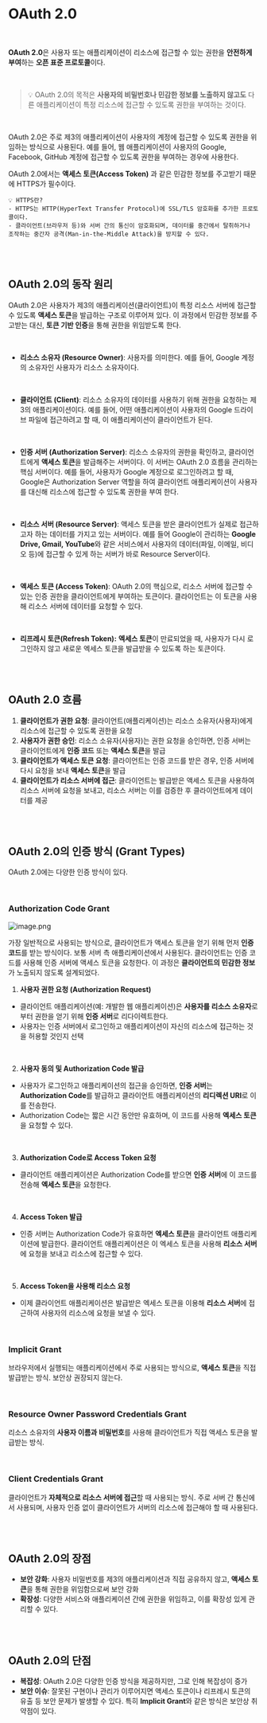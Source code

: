 # OAuth 2.0

<br>

**OAuth 2.0**은 사용자 또는 애플리케이션이 리소스에 접근할 수 있는 권한을 **안전하게 부여**하는 **오픈 표준 프로토콜**이다. 

<br>

> 💡 OAuth 2.0의 목적은 **사용자의 비밀번호나 민감한 정보를 노출하지 않고도** 다른 애플리케이션이 특정 리소스에 접근할 수 있도록 권한을 부여하는 것이다.


<br>

OAuth 2.0은 주로 제3의 애플리케이션이 사용자의 계정에 접근할 수 있도록 권한을 위임하는 방식으로 사용된다. 예를 들어, 웹 애플리케이션이 사용자의 Google, Facebook, GitHub 계정에 접근할 수 있도록 권한을 부여하는 경우에 사용한다.

OAuth 2.0에서는 **액세스 토큰(Access Token)** 과 같은 민감한 정보를 주고받기 때문에 HTTPS가 필수이다. 




```
💡 HTTPS란?
- HTTPS는 HTTP(HyperText Transfer Protocol)에 SSL/TLS 암호화를 추가한 프로토콜이다.
- 클라이언트(브라우저 등)와 서버 간의 통신이 암호화되며, 데이터를 중간에서 탈취하거나 조작하는 중간자 공격(Man-in-the-Middle Attack)을 방지할 수 있다.
```

<br><br>

## **OAuth 2.0의 동작 원리**

OAuth 2.0은 사용자가 제3의 애플리케이션(클라이언트)이 특정 리소스 서버에 접근할 수 있도록 **액세스 토큰**을 발급하는 구조로 이루어져 있다. 이 과정에서 민감한 정보를 주고받는 대신, **토큰 기반 인증**을 통해 권한을 위임받도록 한다.

<br>

- **리소스 소유자 (Resource Owner)**:
사용자를 의미한다. 예를 들어, Google 계정의 소유자인 사용자가 리소스 소유자이다.

<br>

- **클라이언트 (Client)**:
리소스 소유자의 데이터를 사용하기 위해 권한을 요청하는 제3의 애플리케이션이다. 예를 들어, 어떤 애플리케이션이 사용자의 Google 드라이브 파일에 접근하려고 할 때, 이 애플리케이션이 클라이언트가 된다.

<br>

- **인증 서버 (Authorization Server)**:
리소스 소유자의 권한을 확인하고, 클라이언트에게 **액세스 토큰**을 발급해주는 서버이다. 이 서버는 OAuth 2.0 흐름을 관리하는 핵심 서버이다. 예를 들어, 사용자가 Google 계정으로 로그인하려고 할 때, Google은 Authorization Server 역할을 하여 클라이언트 애플리케이션이 사용자를 대신해 리소스에 접근할 수 있도록 권한을 부여 한다.

<br>

- **리소스 서버 (Resource Server)**:
액세스 토큰을 받은 클라이언트가 실제로 접근하고자 하는 데이터를 가지고 있는 서버이다. 예를 들어 Google이 관리하는 **Google Drive, Gmail, YouTube**와 같은 서비스에서 사용자의 데이터(파일, 이메일, 비디오 등)에 접근할 수 있게 하는 서버가 바로 Resource Server이다.

<br>

- **액세스 토큰 (Access Token)**:
OAuth 2.0의 핵심으로, 리소스 서버에 접근할 수 있는 인증 권한을 클라이언트에게 부여하는 토큰이다. 클라이언트는 이 토큰을 사용해 리소스 서버에 데이터를 요청할 수 있다.

<br>

- **리프레시 토큰(Refresh Token):**
**엑세스 토큰**이 만료되었을 때, 사용자가 다시 로그인하지 않고 새로운 엑세스 토큰을 발급받을 수 있도록 하는 토큰이다.

<br><br>

## **OAuth 2.0 흐름**

1. **클라이언트가 권한 요청**: 클라이언트(애플리케이션)는 리소스 소유자(사용자)에게 리소스에 접근할 수 있도록 권한을 요청
2. **사용자가 권한 승인**: 리소스 소유자(사용자)는 권한 요청을 승인하면, 인증 서버는 클라이언트에게 **인증 코드** 또는 **액세스 토큰**을 발급
3. **클라이언트가 액세스 토큰 요청**: 클라이언트는 인증 코드를 받은 경우, 인증 서버에 다시 요청을 보내 **액세스 토큰**을 발급
4. **클라이언트가 리소스 서버에 접근**: 클라이언트는 발급받은 액세스 토큰을 사용하여 리소스 서버에 요청을 보내고, 리소스 서버는 이를 검증한 후 클라이언트에게 데이터를 제공

<br><br>

## **OAuth 2.0의 인증 방식 (Grant Types)**

OAuth 2.0에는 다양한 인증 방식이 있다.

<br>

### Authorization Code Grant

![image.png](/Web/img/OAuth2.png)

가장 일반적으로 사용되는 방식으로, 클라이언트가 액세스 토큰을 얻기 위해 먼저 **인증 코드**를 받는 방식이다. 보통 서버 측 애플리케이션에서 사용된다. 클라이언트는 인증 코드를 사용해 인증 서버에 액세스 토큰을 요청한다. 이 과정은 **클라이언트의 민감한 정보**가 노출되지 않도록 설계되었다.

1. **사용자 권한 요청 (Authorization Request)**
- 클라이언트 애플리케이션(예: 개발한 웹 애플리케이션)은 **사용자를 리소스 소유자**로부터 권한을 얻기 위해 **인증 서버**로 리다이렉트한다.
- 사용자는 인증 서버에서 로그인하고 애플리케이션이 자신의 리소스에 접근하는 것을 허용할 것인지 선택

<br>

2. **사용자 동의 및 Authorization Code 발급**
- 사용자가 로그인하고 애플리케이션의 접근을 승인하면, **인증 서버**는 **Authorization Code**를 발급하고 클라이언트 애플리케이션의 **리디렉션 URI**로 이를 전송한다.
- Authorization Code는 짧은 시간 동안만 유효하며, 이 코드를 사용해 **엑세스 토큰**을 요청할 수 있다.

<br>

3. **Authorization Code로 Access Token 요청**
- 클라이언트 애플리케이션은 Authorization Code를 받으면 **인증 서버**에 이 코드를 전송해 **엑세스 토큰**을 요청한다.

<br>

4. **Access Token 발급**
- 인증 서버는 Authorization Code가 유효하면 **엑세스 토큰**을 클라이언트 애플리케이션에 발급한다. 클라이언트 애플리케이션은 이 엑세스 토큰을 사용해 **리소스 서버**에 요청을 보내고 리소스에 접근할 수 있다.

<br>

5. **Access Token을 사용해 리소스 요청**
- 이제 클라이언트 애플리케이션은 발급받은 엑세스 토큰을 이용해 **리소스 서버**에 접근하여 사용자의 리소스에 요청을 보낼 수 있다.

<br>

### Implicit Grant

브라우저에서 실행되는 애플리케이션에서 주로 사용되는 방식으로, **액세스 토큰**을 직접 발급받는 방식.  보안상 권장되지 않는다.

<br>

### Resource Owner Password Credentials Grant

리소스 소유자의 **사용자 이름과 비밀번호**를 사용해 클라이언트가 직접 액세스 토큰을 발급받는 방식. 

<br>

### Client Credentials Grant
클라이언트가 **자체적으로 리소스 서버에 접근**할 때 사용되는 방식. 주로 서버 간 통신에서 사용되며, 사용자 인증 없이 클라이언트가 서버의 리소스에 접근해야 할 때 사용된다.

<br><br>

## **OAuth 2.0의 장점**

- **보안 강화**: 사용자 비밀번호를 제3의 애플리케이션과 직접 공유하지 않고, **액세스 토큰**을 통해 권한을 위임함으로써 보안 강화
- **확장성**: 다양한 서비스와 애플리케이션 간에 권한을 위임하고, 이를 확장성 있게 관리할 수 있다.

<br><br>

## **OAuth 2.0의 단점**

- **복잡성**: OAuth 2.0은 다양한 인증 방식을 제공하지만, 그로 인해 복잡성이 증가
- **보안 이슈**: 잘못된 구현이나 관리가 이루어지면 액세스 토큰이나 리프레시 토큰의 유출 등 보안 문제가 발생할 수 있다. 특히 **Implicit Grant**와 같은 방식은 보안상 취약점이 있다.